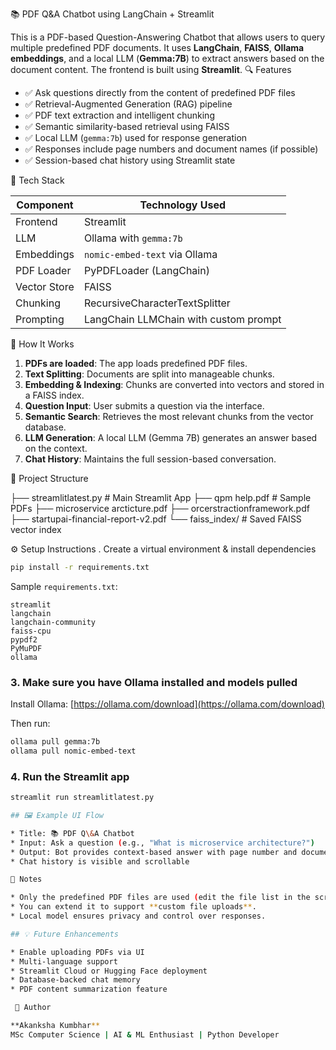 
 📚 PDF Q&A Chatbot using LangChain + Streamlit

This is a PDF-based Question-Answering Chatbot that allows users to query multiple predefined PDF documents. It uses **LangChain**, **FAISS**, **Ollama embeddings**, and a local LLM (**Gemma:7B**) to extract answers based on the document content. The frontend is built using **Streamlit**.
 🔍 Features

- ✅ Ask questions directly from the content of predefined PDF files  
- ✅ Retrieval-Augmented Generation (RAG) pipeline  
- ✅ PDF text extraction and intelligent chunking  
- ✅ Semantic similarity-based retrieval using FAISS  
- ✅ Local LLM (`gemma:7b`) used for response generation  
- ✅ Responses include page numbers and document names (if possible)  
- ✅ Session-based chat history using Streamlit state

 🧰 Tech Stack

| Component         | Technology Used                            |
|------------------|---------------------------------------------|
| Frontend         | Streamlit                                   |
| LLM              | Ollama with `gemma:7b`                      |
| Embeddings       | `nomic-embed-text` via Ollama               |
| PDF Loader       | PyPDFLoader (LangChain)                     |
| Vector Store     | FAISS                                       |
| Chunking         | RecursiveCharacterTextSplitter              |
| Prompting        | LangChain LLMChain with custom prompt       |

🚀 How It Works

1. **PDFs are loaded**: The app loads predefined PDF files.
2. **Text Splitting**: Documents are split into manageable chunks.
3. **Embedding & Indexing**: Chunks are converted into vectors and stored in a FAISS index.
4. **Question Input**: User submits a question via the interface.
5. **Semantic Search**: Retrieves the most relevant chunks from the vector database.
6. **LLM Generation**: A local LLM (Gemma 7B) generates an answer based on the context.
7. **Chat History**: Maintains the full session-based conversation.

 📂 Project Structure

├── streamlitlatest.py       # Main Streamlit App
├── qpm help.pdf             # Sample PDFs
├── microservice arcticture.pdf
├── orcerstractionframework.pdf
├── startupai-financial-report-v2.pdf
└── faiss\_index/             # Saved FAISS vector index

 ⚙️ Setup Instructions
. Create a virtual environment & install dependencies

```bash
pip install -r requirements.txt
```

Sample `requirements.txt`:

```
streamlit
langchain
langchain-community
faiss-cpu
pypdf2
PyMuPDF
ollama
```

### 3. Make sure you have Ollama installed and models pulled

Install Ollama: [https://ollama.com/download](https://ollama.com/download)

Then run:

```bash
ollama pull gemma:7b
ollama pull nomic-embed-text
```

### 4. Run the Streamlit app

```bash
streamlit run streamlitlatest.py

## 🖼️ Example UI Flow

* Title: 📚 PDF Q\&A Chatbot
* Input: Ask a question (e.g., "What is microservice architecture?")
* Output: Bot provides context-based answer with page number and document name
* Chat history is visible and scrollable

📌 Notes

* Only the predefined PDF files are used (edit the file list in the script to change this).
* You can extend it to support **custom file uploads**.
* Local model ensures privacy and control over responses.

## 💡 Future Enhancements

* Enable uploading PDFs via UI
* Multi-language support
* Streamlit Cloud or Hugging Face deployment
* Database-backed chat memory
* PDF content summarization feature

 👤 Author

**Akanksha Kumbhar**
MSc Computer Science | AI & ML Enthusiast | Python Developer


